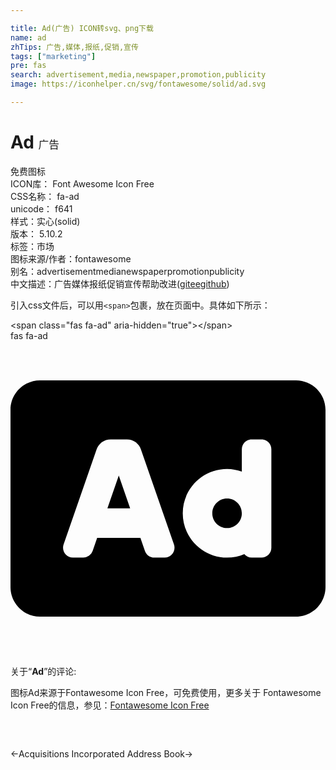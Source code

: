 ```yaml
---

title: Ad(广告) ICON转svg、png下载
name: ad
zhTips: 广告,媒体,报纸,促销,宣传
tags: ["marketing"]
pre: fas
search: advertisement,media,newspaper,promotion,publicity
image: https://iconhelper.cn/svg/fontawesome/solid/ad.svg

---
```


# Ad  <small style="font-size: 60%;font-weight: 100">广告</small>


<div class="detail-page">
<p>
<span><span class="badge-success badge">免费图标</span> </span>
<br/>
<span>
ICON库：
<span class="badge-secondary badge">Font Awesome Icon Free</span> 
</span>
<br/>
<span>
CSS名称：
<span class="badge-secondary badge">fa-ad</span> 
</span>
<br/>
<span>
unicode：
<span class="badge-secondary badge">f641</span> 
<copy-btn content='f641' btn-title=""></copy-btn>
<copy-btn :content='String.fromCodePoint(parseInt("f641", 16))' btn-title="复制U"></copy-btn>
</span><br/><span>样式：<span class="badge-light badge">实心(solid)</span></span>
<br/>
<span>
版本：
<span class="badge-secondary badge">5.10.2</span> 
</span><br/><span>标签：<span class="badge-light badge"><router-link to="/tags/marketing.html">市场</router-link></span></span>
<br/>
<span>图标来源/作者：<span class="badge-light badge">fontawesome</span></span> 
<br/>
<span>别名：<span class="badge-light badge">advertisement</span><span class="badge-light badge">media</span><span class="badge-light badge">newspaper</span><span class="badge-light badge">promotion</span><span class="badge-light badge">publicity</span></span><br/><span class="zh-detail">中文描述：<span class="badge-primary badge">广告</span><span class="badge-primary badge">媒体</span><span class="badge-primary badge">报纸</span><span class="badge-primary badge">促销</span><span class="badge-primary badge">宣传</span><span class="help-link"><span>帮助改进</span>(<a href="https://gitee.com/liuwave/icon-helper/edit/master/json/fontawesome/solid/ad.json" target="_blank" rel="noopener noreferrer">gitee</a><a href="https://github.com/liuwave/icon-helper/edit/master/json/fontawesome/solid/ad.json" target="_blank" rel="noopener noreferrer">github</a></span>)</span><br/>
</p>
</div>
<div class="alert alert-dark">
  <i class="fas fa-ad fa-xs"></i>
  <i class="fas fa-ad fa-sm"></i>
  <i class="fas fa-ad fa-lg"></i>
  <i class="fas fa-ad fa-2x"></i>
  <i class="fas fa-ad fa-3x"></i>
  <i class="fas fa-ad fa-5x"></i>
  <i class="fas fa-ad fa-7x"></i>
</div>
<div>
  <p>引入css文件后，可以用<code>&lt;span&gt;</code>包裹，放在页面中。具体如下所示：    
  </p>
  <div class="alert alert-primary" style="font-size: 14px">
    &lt;span class="fas fa-ad" aria-hidden="true"&gt;&lt;/span&gt;
    <copy-btn content='<span class="fas fa-ad" aria-hidden="true"></span>'></copy-btn>
  </div>
  <div class="alert alert-secondary">
    <i class="fas fa-ad"
    style="font-size: 24px"
    aria-hidden="true"></i> fas fa-ad
    <copy-btn content="fas fa-ad" btn-title="复制图标名称"></copy-btn>
  </div>
</div>
<div id="svg" class="svg-wrap">
<svg xmlns="http://www.w3.org/2000/svg" viewBox="0 0 512 512"><path d="M157.52 272h36.96L176 218.78 157.52 272zM352 256c-13.23 0-24 10.77-24 24s10.77 24 24 24 24-10.77 24-24-10.77-24-24-24zM464 64H48C21.5 64 0 85.5 0 112v288c0 26.5 21.5 48 48 48h416c26.5 0 48-21.5 48-48V112c0-26.5-21.5-48-48-48zM250.58 352h-16.94c-6.81 0-12.88-4.32-15.12-10.75L211.15 320h-70.29l-7.38 21.25A16 16 0 0 1 118.36 352h-16.94c-11.01 0-18.73-10.85-15.12-21.25L140 176.12A23.995 23.995 0 0 1 162.67 160h26.66A23.99 23.99 0 0 1 212 176.13l53.69 154.62c3.61 10.4-4.11 21.25-15.11 21.25zM424 336c0 8.84-7.16 16-16 16h-16c-4.85 0-9.04-2.27-11.98-5.68-8.62 3.66-18.09 5.68-28.02 5.68-39.7 0-72-32.3-72-72s32.3-72 72-72c8.46 0 16.46 1.73 24 4.42V176c0-8.84 7.16-16 16-16h16c8.84 0 16 7.16 16 16v160z"/></svg>
</div>
<detail full-name='fa-ad'></detail>
<div class="icon-detail__container">
<p>关于“<b>Ad</b>”的评论:</p>
</div>
<Vssue title="关于“Ad”的评论" />    
<div><p>图标Ad来源于Fontawesome Icon Free，可免费使用，更多关于  Fontawesome Icon Free的信息，参见：<a target="_blank" href="https://iconhelper.cn/fontawesome.html">Fontawesome Icon Free</a>
</p></div>

<div style="padding:2rem 0 " class="page-nav"><p class="inner"><span class="prev">←<router-link to="/icon/brands/acquisitions-incorporated.html">Acquisitions Incorporated</router-link></span> <span class="next"><router-link to="/icon/solid/address-book.html">Address Book</router-link>→</span></p></div>
